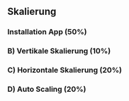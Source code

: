 ## Skalierung

### Installation App (50%)

### B) Vertikale Skalierung  (10%)

### C) Horizontale Skalierung (20%)

### D) Auto Scaling (20%)
